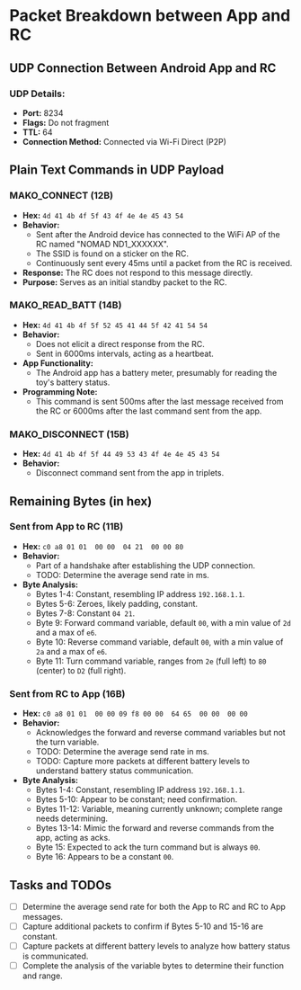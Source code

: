 # Packet Breakdown between App and RC

## UDP Connection Between Android App and RC

### UDP Details:
- **Port:** 8234
- **Flags:** Do not fragment
- **TTL:** 64
- **Connection Method:** Connected via Wi-Fi Direct (P2P)

## Plain Text Commands in UDP Payload

### MAKO_CONNECT (12B)
- **Hex:** `4d 41 4b 4f 5f 43 4f 4e 4e 45 43 54`
- **Behavior:** 
  - Sent after the Android device has connected to the WiFi AP of the RC named "NOMAD ND1_XXXXXX". 
  - The SSID is found on a sticker on the RC. 
  - Continuously sent every 45ms until a packet from the RC is received.
- **Response:** The RC does not respond to this message directly.
- **Purpose:** Serves as an initial standby packet to the RC.

### MAKO_READ_BATT (14B)
- **Hex:** `4d 41 4b 4f 5f 52 45 41 44 5f 42 41 54 54`
- **Behavior:** 
  - Does not elicit a direct response from the RC.
  - Sent in 6000ms intervals, acting as a heartbeat.
- **App Functionality:** 
  - The Android app has a battery meter, presumably for reading the toy's battery status.
- **Programming Note:** 
  - This command is sent 500ms after the last message received from the RC or 6000ms after the last command sent from the app.

### MAKO_DISCONNECT (15B)
- **Hex:** `4d 41 4b 4f 5f 44 49 53 43 4f 4e 4e 45 43 54`
- **Behavior:** 
  - Disconnect command sent from the app in triplets.

## Remaining Bytes (in hex)

### Sent from App to RC (11B)
- **Hex:** `c0 a8 01 01  00 00  04 21  00 00 80`
- **Behavior:** 
  - Part of a handshake after establishing the UDP connection.
  - TODO: Determine the average send rate in ms.
- **Byte Analysis:** 
  - Bytes 1-4: Constant, resembling IP address `192.168.1.1`.
  - Bytes 5-6: Zeroes, likely padding, constant.
  - Bytes 7-8: Constant `04 21`.
  - Byte 9: Forward command variable, default `00`, with a min value of `2d` and a max of `e6`.
  - Byte 10: Reverse command variable, default `00`, with a min value of `2a` and a max of `e6`.
  - Byte 11: Turn command variable, ranges from `2e` (full left) to `80` (center) to `D2` (full right).

### Sent from RC to App (16B)
- **Hex:** `c0 a8 01 01  00 00 09 f8 00 00  64 65  00 00  00 00`
- **Behavior:** 
  - Acknowledges the forward and reverse command variables but not the turn variable.
  - TODO: Determine the average send rate in ms.
  - TODO: Capture more packets at different battery levels to understand battery status communication.
- **Byte Analysis:** 
  - Bytes 1-4: Constant, resembling IP address `192.168.1.1`.
  - Bytes 5-10: Appear to be constant; need confirmation.
  - Bytes 11-12: Variable, meaning currently unknown; complete range needs determining.
  - Bytes 13-14: Mimic the forward and reverse commands from the app, acting as acks.
  - Byte 15: Expected to ack the turn command but is always `00`.
  - Byte 16: Appears to be a constant `00`.

## Tasks and TODOs

- [ ] Determine the average send rate for both the App to RC and RC to App messages.
- [ ] Capture additional packets to confirm if Bytes 5-10 and 15-16 are constant.
- [ ] Capture packets at different battery levels to analyze how battery status is communicated.
- [ ] Complete the analysis of the variable bytes to determine their function and range.

